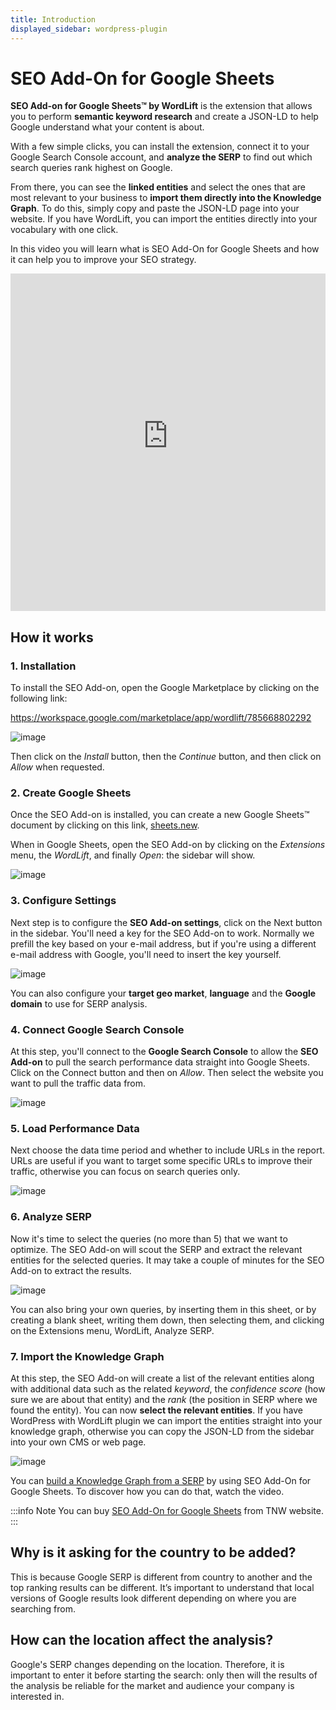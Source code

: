 ```yaml
---
title: Introduction
displayed_sidebar: wordpress-plugin
---
```


# SEO Add-On for Google Sheets

**SEO Add-on for Google Sheets™ by WordLift** is the extension that allows you to perform **semantic keyword research** and create a JSON-LD to help Google understand what your content is about.

With a few simple clicks, you can install the extension, connect it to your Google Search Console account, and **analyze the SERP** to find out which search queries rank highest on Google.

From there, you can see the **linked entities** and select the ones that are most relevant to your business to **import them directly into the Knowledge Graph**. To do this, simply copy and paste the JSON-LD page into your website. If you have WordLift, you can import the entities directly into your vocabulary with one click.

In this video you will learn what is SEO Add-On for Google Sheets and how it can help you to improve your SEO strategy.


<iframe src="https://www.youtube-nocookie.com/embed/_YSNUpZU8kY" width="100%" height="540" frameborder="0" scrolling="auto"></iframe>

## How it works

### 1. Installation

To install the SEO Add-on, open the Google Marketplace by clicking on the following link:

<a href="https://workspace.google.com/marketplace/app/wordlift/785668802292">https://workspace.google.com/marketplace/app/wordlift/785668802292</a>

![image](../images/seo-add-on-google-sheets-step1.gif)

Then click on the *Install* button, then the *Continue* button, and then click on *Allow* when requested.

### 2. Create Google Sheets

Once the SEO Add-on is installed, you can create a new Google Sheets™ document by clicking on this link, [sheets.new](http://sheets.new).

When in Google Sheets, open the SEO Add-on by clicking on the *Extensions* menu, the *WordLift*, and finally *Open*: the sidebar will show.

![image](../images/seo-add-on-google-sheets-step2.gif)

### 3. Configure Settings

Next step is to configure the **SEO Add-on settings**, click on the Next button in the sidebar.
You'll need a key for the SEO Add-on to work. Normally we prefill the key based on your e-mail address, but if you're using a different e-mail address with Google, you'll need to insert the key yourself.

![image](../images/seo-add-on-google-sheets-step3.gif)

You can also configure your **target geo market**, **language** and the **Google domain** to use for SERP analysis.

### 4. Connect Google Search Console

At this step, you'll connect to the **Google Search Console** to allow the **SEO Add-on** to pull the search performance data straight into Google Sheets. Click on the Connect button and then on *Allow*. Then select the website you want to pull the traffic data from.

![image](../images/seo-add-on-google-sheets-step4.gif)

### 5. Load Performance Data

Next choose the data time period and whether to include URLs in the report. URLs are useful if you want to target some specific URLs to improve their traffic, otherwise you can focus on search queries only.

![image](../images/seo-add-on-google-sheets-performance.gif)

### 6. Analyze SERP

Now it's time to select the queries (no more than 5) that we want to optimize. The SEO Add-on will scout the SERP and extract the relevant entities for the selected queries.
It may take a couple of minutes for the SEO Add-on to extract the results.

![image](../images/seo-add-on-google-sheets-step5.gif)

You can also bring your own queries, by inserting them in this sheet, or by creating a blank sheet, writing them down, then selecting them, and clicking on the Extensions menu, WordLift, Analyze SERP.

### 7. Import the Knowledge Graph

At this step, the SEO Add-on will create a list of the relevant entities along with additional data such as the related *keyword*, the *confidence score* (how sure we are about that entity) and the *rank* (the position in SERP where we found the entity).
You can now **select the relevant entities**. If you have WordPress with WordLift plugin we can import the entities straight into your knowledge graph, otherwise you can copy the JSON-LD from the sidebar into your own CMS or web page.

![image](../images/seo-add-on-google-sheets-step6.gif)

You can [build a Knowledge Graph from a SERP](https://wordlift.io/academy-entries/building-a-knowledge-graph-from-a-serp/) by using SEO Add-On for Google Sheets. To discover how you can do that, watch the video.

:::info Note
You can buy [SEO Add-On for Google Sheets](https://deals.thenextweb.com/sales/lifetime-subscription-wordlift-standard?aid=&utm_campaign=feed&utm_medium=RSS&utm_source=thenextweb) from TNW website.
:::

## Why is it asking for the country to be added?

This is because Google SERP is different from country to another and the top ranking results can be different. It’s important to understand that local versions of Google results look different depending on where you are searching from.

## How can the location affect the analysis?

Google's SERP changes depending on the location. Therefore, it is important to enter it before starting the search: only then will the results of the analysis be reliable for the market and audience your company is interested in.
